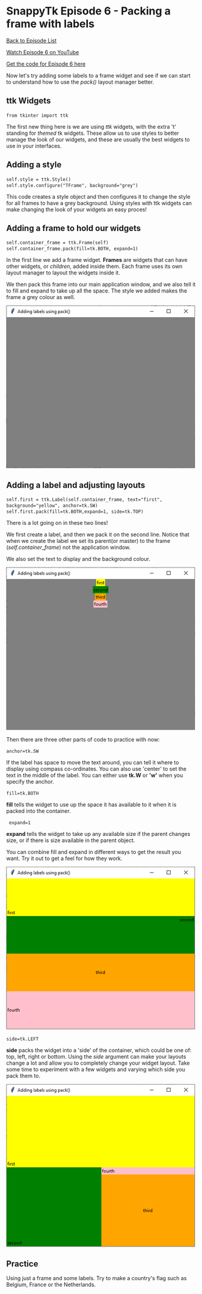 # SnappyTk Episode 6 - Packing a frame with labels

[Back to Episode List](../README.md)

[Watch Episode 6 on YouTube](https://youtu.be/KBPhPnRcj30)

[Get the code for Episode 6 here](code/packing_labels.py)

Now let's try adding some labels to a frame widget and see if we can start to understand how to use the *pack()* layout manager better.

## ttk Widgets
    from tkinter import ttk
The first new thing here is we are using *ttk* widgets, with the extra 't' standing for *themed* tk widgets. These allow us to use styles to better manage the look of our widgets, and these are usually the best widgets to use in your interfaces.

## Adding a style
    self.style = ttk.Style()
    self.style.configure("TFrame", background="grey")
This code creates a style object and then configures it to change the style for all frames to have a grey background. Using styles with ttk widgets can make changing the look of your widgets an easy proces!

## Adding a frame to hold our widgets
    self.container_frame = ttk.Frame(self)
    self.container_frame.pack(fill=tk.BOTH, expand=1)
In the first line we add a frame widget. **Frames** are widgets that can have other widgets, or *children*, added inside them. Each frame uses its own layout manager to layout the widgets inside it.

We then pack this frame into our main application window, and we also tell it to fill and expand to take up all the space. The style we added makes the frame a grey colour as well.

![Grey frame using the style, filling the window](pics/style_fill_expand_frame.png)

## Adding a label and adjusting layouts
    self.first = ttk.Label(self.container_frame, text="first", background="yellow", anchor=tk.SW)
    self.first.pack(fill=tk.BOTH,expand=1, side=tk.TOP)

There is a lot going on in these two lines!

We first create a label, and then we pack it on the second line. Notice that when we create the label we set its parent(or master) to the frame (*self.container_frame*) not the application window.

We also set the text to display and the background colour.

![Four labels with backgrounds packed into a frame](pics/labels_packed.png)

Then there are three other parts of code to practice with now:

    anchor=tk.SW
If the label has space to move the text around, you can tell it where to display using compass co-ordinates. You can also use 'center' to set the text in the middle of the label. You can either use **tk.W** or **'w'** when you specify the anchor.

    fill=tk.BOTH
**fill** tells the widget to use up the space it has available to it when it is packed into the container.

     expand=1
**expand** tells the widget to take up any available size if the parent changes size, or if there is size available in the parent object.

You can combine fill and expand in different ways to get the result you want. Try it out to get a feel for how they work.

![Four labels with fill, expand and anchors set](pics/fill_expand_anchor.png)

    side=tk.LEFT
**side** packs the widget into a 'side' of the container, which could be one of: top, left, right or bottom. Using the *side* argument can make your layouts change a lot and allow you to completely change your widget layout. Take some time to experiment with a few widgets and varying which side you pack them to.

![Four labels packed with different sides](pics/different_sides.png)


## Practice
Using just a frame and some labels. Try to make a country's flag such as Belgium, France or the Netherlands.
